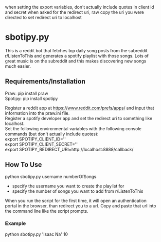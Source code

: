 when setting the export variables, don't actually include quotes in client id and secret 
when asked for the redirect uri, raw copy the uri you were directed to 
set redirect uri to localhost
# sbotipy.py
This is a reddit bot that fetches top daily song posts from the subreddit r/ListenToThis and generates a spotify playlist with those songs. Lots of great music is on the subreddit and this makes discovering new songs much easier. 

## Requirements/Installation
Praw: pip install praw  
Spotipy: pip install spotipy

Register a reddit app at https://www.reddit.com/prefs/apps/ and input that information into the praw.ini file.  
Register a spotify developer app and set the redirect uri to something like localhost.   
Set the following environmental variables with the following console commands (but don't actually include quotes):  
export SPOTIPY_CLIENT_ID=''  
export SPOTIPY_CLIENT_SECRET=''  
export SPOTIPY_REDIRECT_URI=http://localhost:8888/callback/  

## How To Use
python sbotipy.py username numberOfSongs 

* specify the username you want to create the playlist for 
* specify the number of songs you want to add from r/ListenToThis 
  
When you run the script for the first time, it will open an authentication portal in the browser, than redirect you to a url. Copy and paste that url into the command line like the script prompts.

### Example
python sbotipy.py 'Isaac Na' 10

